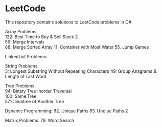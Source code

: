 # LeetCode
This repository contains solutions to LeetCode problems in C#  


Array Problems:  
122: Best Time to Buy & Sell Stock 2    
56: Merge Intervals  
88. Merge Sorted Array 
11. Container with Most Water 
55. Jump Games

LinkedList Problems:  


String Problems:  
3:  Longest Substring Without Repeating Characters
49: Group Anagrams
8. Length of Last Word  

Tree Problems:  
94: Binary Tree Inorder Traversal  
100: Same Tree  
572: Subtree of Another Tree 

Dynamic Programming:
62. Unique Paths
63. Unqiue Paths 2

Matrix Problems:
79. Word Search
